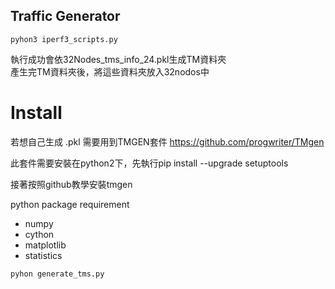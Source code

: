 ## Traffic Generator
```
pyhon3 iperf3_scripts.py 
```
執行成功會依32Nodes_tms_info_24.pkl生成TM資料夾  
產生完TM資料夾後，將這些資料夾放入32nodos中

# Install

若想自己生成 .pkl 需要用到TMGEN套件 https://github.com/progwriter/TMgen  

此套件需要安裝在python2下，先執行pip install --upgrade setuptools  

接著按照github教學安裝tmgen

python package requirement
* numpy
* cython
* matplotlib
* statistics

```
pyhon generate_tms.py
```


